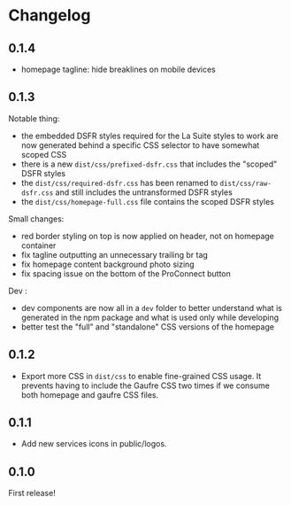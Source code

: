 # Changelog

## 0.1.4

- homepage tagline: hide breaklines on mobile devices

## 0.1.3

Notable thing:

- the embedded DSFR styles required for the La Suite styles to work are now generated behind a specific CSS selector to have somewhat scoped CSS
- there is a new `dist/css/prefixed-dsfr.css` that includes the "scoped" DSFR styles
- the `dist/css/required-dsfr.css` has been renamed to `dist/css/raw-dsfr.css` and still includes the untransformed DSFR styles
- the `dist/css/homepage-full.css` file contains the scoped DSFR styles

Small changes:

- red border styling on top is now applied on header, not on homepage container
- fix tagline outputting an unnecessary trailing br tag
- fix homepage content background photo sizing
- fix spacing issue on the bottom of the ProConnect button

Dev :

- dev components are now all in a `dev` folder to better understand what is generated in the npm package and what is used only while developing
- better test the "full" and "standalone" CSS versions of the homepage

## 0.1.2

- Export more CSS in `dist/css` to enable fine-grained CSS usage. It prevents having to include the Gaufre CSS two times if we consume both homepage and gaufre CSS files.

## 0.1.1

- Add new services icons in public/logos.

## 0.1.0

First release!
